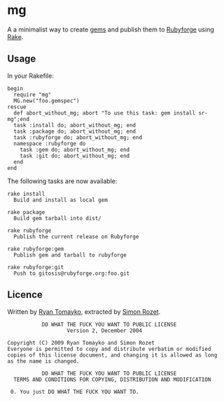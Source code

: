 mg
==

A a minimalist way to create [gems](http://rubygems.org) and publish
them to [Rubyforge](http://rubyforge.org) using
[Rake](http://rake.rubyforge.org).

Usage
-----

In your Rakefile:


    begin
      require "mg"
      MG.new("foo.gemspec")
    rescue
      def abort_without_mg; abort "To use this task: gem install sr-mg";end
      task :install do; abort_without_mg; end
      task :package do; abort_without_mg; end
      task :rubyforge do; abort_without_mg; end
      namespace :rubyforge do
        task :gem do; abort_without_mg; end
        task :git do; abort_without_mg; end
      end
    end
	

The following tasks are now available:

    rake install
      Build and install as local gem

    rake package
      Build gem tarball into dist/

    rake rubyforge
      Publish the current release on Rubyforge

    rake rubyforge:gem
      Publish gem and tarball to rubyforge

    rake rubyforge:git
      Push to gitosis@rubyforge.org:foo.git

Licence
-------

Written by [Ryan Tomayko](http://tomayko.com/about), extracted
by [Simon Rozet](http://atonie.org).

               DO WHAT THE FUCK YOU WANT TO PUBLIC LICENSE
                       Version 2, December 2004

    Copyright (C) 2009 Ryan Tomayko and Simon Rozet
    Everyone is permitted to copy and distribute verbatim or modified
    copies of this license document, and changing it is allowed as long
    as the name is changed.

               DO WHAT THE FUCK YOU WANT TO PUBLIC LICENSE
      TERMS AND CONDITIONS FOR COPYING, DISTRIBUTION AND MODIFICATION

     0. You just DO WHAT THE FUCK YOU WANT TO.
